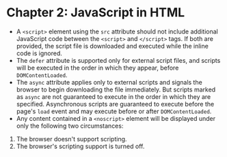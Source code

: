 # Chapter 2: JavaScript in HTML
* A `<script>` element using the `src` attribute should not include additional JavaScript code between the `<script>` and `</script>` tags. If both are provided, the script file is downloaded and executed while the inline code is ignored.
* The `defer` attribute is supported only for external script files, and scripts will be executed in the order in which they appear, before `DOMContentLoaded`.
* The `async` attribute applies only to external scripts and signals the browser to begin downloading the file immediately. But scripts marked as `async` are not guaranteed to execute in the order in which they are specified. Asynchronous scripts are guaranteed to execute before the page's `load` event and may execute before or after `DOMContentLoaded`.
* Any content contained in a `<noscript>` element will be displayed under only the following two circumstances:
 1. The browser doesn't support scripting.
 2. The browser's scripting support is turned off.
